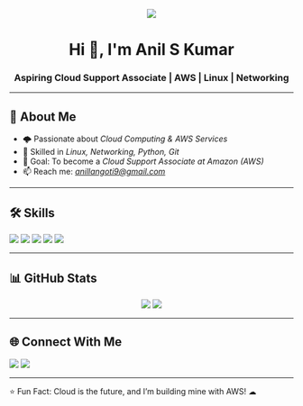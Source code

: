 <!-- Banner -->
<p align="center">
  <img src="https://img.shields.io/badge/☁%20Aspiring%20Cloud%20Support%20Associate%20☁-232F3E?style=for-the-badge&logo=amazonaws&logoColor=white" />
</p>

<h1 align="center">Hi 👋, I'm Anil S Kumar</h1>
<h3 align="center">Aspiring Cloud Support Associate | AWS | Linux | Networking</h3>

---

## 🚀 About Me  
- 🌩 Passionate about *Cloud Computing & AWS Services*  
- 🔧 Skilled in *Linux, Networking, Python, Git*  
- 🎯 Goal: To become a *Cloud Support Associate at Amazon (AWS)*  
- 📫 Reach me: *anillangoti9@gmail.com*  

---

## 🛠 Skills  

<p align="left">
  <!-- Cloud -->
  <img src="https://img.shields.io/badge/AWS-FF9900?style=for-the-badge&logo=amazonaws&logoColor=white"/>
  <img src="https://img.shields.io/badge/Linux-FCC624?style=for-the-badge&logo=linux&logoColor=black"/>
  <img src="https://img.shields.io/badge/Networking-0078D4?style=for-the-badge&logo=cisco&logoColor=white"/>

  <!-- Programming -->
  <img src="https://img.shields.io/badge/Python-3776AB?style=for-the-badge&logo=python&logoColor=white"/>
  <img src="https://img.shields.io/badge/Git-F05032?style=for-the-badge&logo=git&logoColor=white"/>
</p>

---

## 📊 GitHub Stats  

<p align="center">
  <img src="https://github-readme-stats.vercel.app/api?username=anilskumar-dev&show_icons=true&theme=tokyonight" />
  <img src="https://github-readme-streak-stats.herokuapp.com/?user=anilskumar-dev&theme=tokyonight" />
</p>

---

## 🌐 Connect With Me  

<p align="left">
  <a href="mailto:anillangoti9@gmail.com"><img src="https://img.shields.io/badge/Gmail-D14836?style=for-the-badge&logo=gmail&logoColor=white"/></a>
  <a href="https://github.com/anilskumar-dev"><img src="https://img.shields.io/badge/GitHub-100000?style=for-the-badge&logo=github&logoColor=white"/></a>
</p>

---

⭐ Fun Fact: Cloud is the future, and I’m building mine with AWS! ☁
